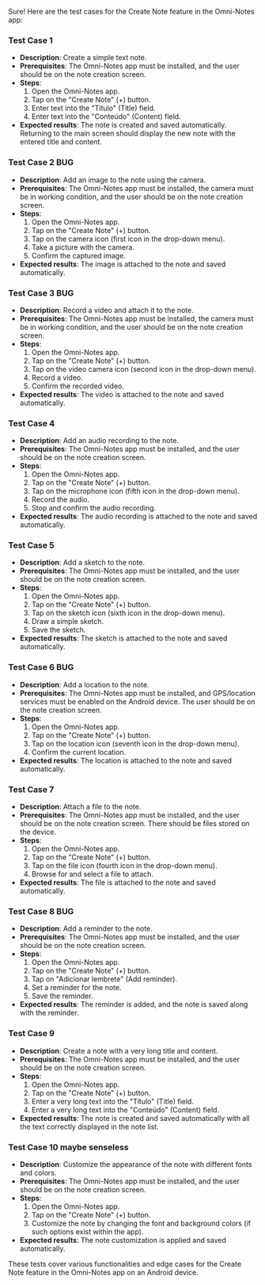 Sure! Here are the test cases for the Create Note feature in the Omni-Notes app:

### Test Case 1
- **Description**: Create a simple text note.
- **Prerequisites**: The Omni-Notes app must be installed, and the user should be on the note creation screen.
- **Steps**:
  1. Open the Omni-Notes app.
  2. Tap on the "Create Note" (+) button.
  3. Enter text into the "Título" (Title) field.
  4. Enter text into the "Conteúdo" (Content) field.
- **Expected results**: The note is created and saved automatically. Returning to the main screen should display the new note with the entered title and content.

### Test Case 2 BUG
- **Description**: Add an image to the note using the camera.
- **Prerequisites**: The Omni-Notes app must be installed, the camera must be in working condition, and the user should be on the note creation screen.
- **Steps**:
  1. Open the Omni-Notes app.
  2. Tap on the "Create Note" (+) button.
  3. Tap on the camera icon (first icon in the drop-down menu).
  4. Take a picture with the camera.
  5. Confirm the captured image.
- **Expected results**: The image is attached to the note and saved automatically.

### Test Case 3 BUG
- **Description**: Record a video and attach it to the note.
- **Prerequisites**: The Omni-Notes app must be installed, the camera must be in working condition, and the user should be on the note creation screen.
- **Steps**:
  1. Open the Omni-Notes app.
  2. Tap on the "Create Note" (+) button.
  3. Tap on the video camera icon (second icon in the drop-down menu).
  4. Record a video.
  5. Confirm the recorded video.
- **Expected results**: The video is attached to the note and saved automatically.

### Test Case 4
- **Description**: Add an audio recording to the note.
- **Prerequisites**: The Omni-Notes app must be installed, and the user should be on the note creation screen.
- **Steps**:
  1. Open the Omni-Notes app.
  2. Tap on the "Create Note" (+) button.
  3. Tap on the microphone icon (fifth icon in the drop-down menu).
  4. Record the audio.
  5. Stop and confirm the audio recording.
- **Expected results**: The audio recording is attached to the note and saved automatically.

### Test Case 5
- **Description**: Add a sketch to the note.
- **Prerequisites**: The Omni-Notes app must be installed, and the user should be on the note creation screen.
- **Steps**:
  1. Open the Omni-Notes app.
  2. Tap on the "Create Note" (+) button.
  3. Tap on the sketch icon (sixth icon in the drop-down menu).
  4. Draw a simple sketch.
  5. Save the sketch.
- **Expected results**: The sketch is attached to the note and saved automatically.

### Test Case 6 BUG
- **Description**: Add a location to the note.
- **Prerequisites**: The Omni-Notes app must be installed, and GPS/location services must be enabled on the Android device. The user should be on the note creation screen.
- **Steps**:
  1. Open the Omni-Notes app.
  2. Tap on the "Create Note" (+) button.
  3. Tap on the location icon (seventh icon in the drop-down menu).
  4. Confirm the current location.
- **Expected results**: The location is attached to the note and saved automatically.

### Test Case 7
- **Description**: Attach a file to the note.
- **Prerequisites**: The Omni-Notes app must be installed, and the user should be on the note creation screen. There should be files stored on the device.
- **Steps**:
  1. Open the Omni-Notes app.
  2. Tap on the "Create Note" (+) button.
  3. Tap on the file icon (fourth icon in the drop-down menu).
  4. Browse for and select a file to attach.
- **Expected results**: The file is attached to the note and saved automatically.

### Test Case 8 BUG
- **Description**: Add a reminder to the note.
- **Prerequisites**: The Omni-Notes app must be installed, and the user should be on the note creation screen.
- **Steps**:
  1. Open the Omni-Notes app.
  2. Tap on the "Create Note" (+) button.
  3. Tap on "Adicionar lembrete" (Add reminder).
  4. Set a reminder for the note.
  5. Save the reminder.
- **Expected results**: The reminder is added, and the note is saved along with the reminder.

### Test Case 9
- **Description**: Create a note with a very long title and content.
- **Prerequisites**: The Omni-Notes app must be installed, and the user should be on the note creation screen.
- **Steps**:
  1. Open the Omni-Notes app.
  2. Tap on the "Create Note" (+) button.
  3. Enter a very long text into the "Título" (Title) field.
  4. Enter a very long text into the "Conteúdo" (Content) field.
- **Expected results**: The note is created and saved automatically with all the text correctly displayed in the note list.

### Test Case 10 maybe senseless
- **Description**: Customize the appearance of the note with different fonts and colors.
- **Prerequisites**: The Omni-Notes app must be installed, and the user should be on the note creation screen.
- **Steps**:
  1. Open the Omni-Notes app.
  2. Tap on the "Create Note" (+) button.
  3. Customize the note by changing the font and background colors (if such options exist within the app).
- **Expected results**: The note customization is applied and saved automatically.

These tests cover various functionalities and edge cases for the Create Note feature in the Omni-Notes app on an Android device.